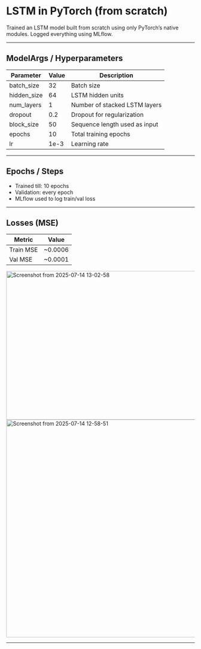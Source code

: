 # LSTM in PyTorch (from scratch)

Trained an LSTM model built from scratch using only PyTorch’s native modules. Logged everything using MLflow.

---

## ModelArgs / Hyperparameters

| Parameter     | Value   | Description                            |
| ------------- | ------- | -------------------------------------- |
| batch\_size   | 32      | Batch size                             |
| hidden\_size  | 64      | LSTM hidden units                      |
| num\_layers   | 1       | Number of stacked LSTM layers          |
| dropout       | 0.2     | Dropout for regularization             |
| block\_size   | 50      | Sequence length used as input          |
| epochs        | 10      | Total training epochs                  |
| lr            | 1e-3    | Learning rate                          |

---

## Epochs / Steps

* Trained till: 10 epochs
* Validation: every epoch
* MLflow used to log train/val loss

---

## Losses (MSE)

| Metric     | Value   |
| ---------- | ------- |
| Train MSE  | ~0.0006 |
| Val MSE    | ~0.0001 |

<img width="1889" height="397" alt="Screenshot from 2025-07-14 13-02-58" src="https://github.com/user-attachments/assets/764081ec-57bd-4bbd-a5bc-cdffa923395e" />

<img width="1728" height="582" alt="Screenshot from 2025-07-14 12-58-51" src="https://github.com/user-attachments/assets/cfa20808-95b8-4f90-9e59-8ad95da2b6ee" />


---
